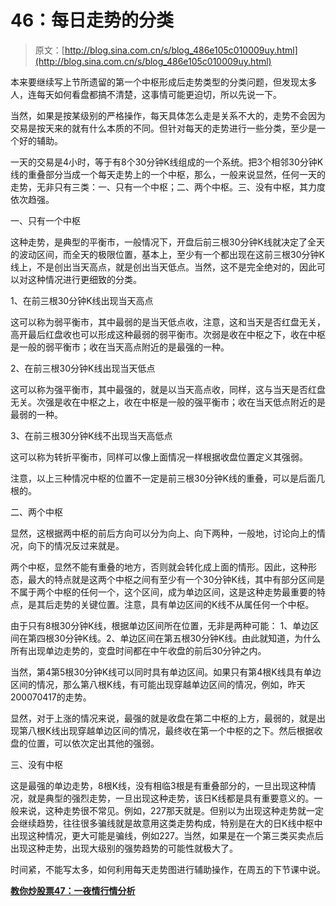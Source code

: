 # 46：每日走势的分类

> 原文：[http://blog.sina.com.cn/s/blog_486e105c010009uy.html](http://blog.sina.com.cn/s/blog_486e105c010009uy.html)

本来要继续写上节所遗留的第一个中枢形成后走势类型的分类问题，但发现太多人，连每天如何看盘都搞不清楚，这事情可能更迫切，所以先说一下。



当然，如果是按某级别的严格操作，每天具体怎么走是关系不大的，走势不会因为交易是按天来的就有什么本质的不同。但针对每天的走势进行一些分类，至少是一个好的辅助。



一天的交易是4小时，等于有8个30分钟K线组成的一个系统。把3个相邻30分钟K线的重叠部分当成一个每天走势上的一个中枢，那么，一般来说显然，任何一天的走势，无非只有三类：一、只有一个中枢；二、两个中枢。三、没有中枢，其力度依次趋强。



一、只有一个中枢



这种走势，是典型的平衡市，一般情况下，开盘后前三根30分钟K线就决定了全天的波动区间，而全天的极限位置，基本上，至少有一个都出现在这前三根30分钟K线上，不是创出当天高点，就是创出当天低点。当然，这不是完全绝对的，因此可以对这种情况进行更细致的分类。



1、在前三根30分钟K线出现当天高点



这可以称为弱平衡市，其中最弱的是当天低点收，注意，这和当天是否红盘无关，高开最后红盘收也可以形成这种最弱的弱平衡市。次弱是收在中枢之下，收在中枢是一般的弱平衡市；收在当天高点附近的是最强的一种。



2、在前三根30分钟K线出现当天低点



这可以称为强平衡市，其中最强的，就是以当天高点收，同样，这与当天是否红盘无关。次强是收在中枢之上，收在中枢是一般的强平衡市；收在当天低点附近的是最弱的一种。



3、在前三根30分钟K线不出现当天高低点



这可以称为转折平衡市，同样可以像上面情况一样根据收盘位置定义其强弱。



注意，以上三种情况中枢的位置不一定是前三根30分钟K线的重叠，可以是后面几根的。





二、两个中枢



显然，这根据两中枢的前后方向可以分为向上、向下两种，一般地，讨论向上的情况，向下的情况反过来就是。



两个中枢，显然不能有重叠的地方，否则就会转化成上面的情形。因此，这种形态，最大的特点就是这两个中枢之间有至少有一个30分钟K线，其中有部分区间是不属于两个中枢的任何一个，这个区间，成为单边区间，这是这种走势最重要的特点，是其后走势的关键位置。注意，具有单边区间的K线不从属任何一个中枢。



由于只有8根30分钟K线，根据单边区间所在位置，无非是两种可能： 1、单边区间在第四根30分钟K线。2、单边区间在第五根30分钟K线。由此就知道，为什么所有出现单边走势的，变盘时间都在中午收盘的前后30分钟之内。



当然，第4第5根30分钟K线可以同时具有单边区间。如果只有第4根K线具有单边区间的情况，那么第八根K线，有可能出现穿越单边区间的情况，例如，昨天200070417的走势。



显然，对于上涨的情况来说，最强的就是收盘在第二中枢的上方，最弱的，就是出现第八根K线出现穿越单边区间的情况，最终收在第一个中枢的之下。然后根据收盘的位置，可以依次定出其他的强弱。



三、没有中枢



这是最强的单边走势，8根K线，没有相临3根是有重叠部分的，一旦出现这种情况，就是典型的强烈走势，一旦出现这种走势，该日K线都是具有重要意义的。一般来说，这种走势很不常见。例如，227那天就是。但别以为出现这种走势就一定会继续趋势，往往很多骗线就是故意用这类走势构成，特别是在大的日K线中枢中出现这种情况，更大可能是骗线，例如227。当然，如果是在一个第三类买卖点后出现这种走势，出现大级别的强势趋势的可能性就极大了。



时间紧，不能写太多，如何利用每天走势图进行辅助操作，在周五的下节课中说。



[**教你炒股票47：一夜情行情分析**](http://blog.sina.com.cn/u/486e105c010009wz)